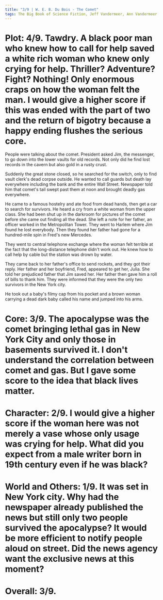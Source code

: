 ```yaml
---
title: "3/9 | W. E. B. Du Bois - The Comet"
tags: The Big Book of Science Fiction, Jeff Vandermeer, Ann Vandermeer, short story, novelette, science fiction, 1868-1963, 1920
---
```


# Plot: 4/9. Tawdry. A black poor man who knew how to call for help saved a white rich woman who knew only crying for help. Thriller? Adventure? Fight? Nothing! Only enormous craps on how the woman felt the man. I would give a higher score if this was ended with the part of two and the return of bigotry because a happy ending flushes the serious core.
People were talking about the comet. President asked Jim, the messenger, to go down into the lower vaults for old records. Not only did he find lost records in the cavern but also gold in a rusty crust. 

Suddenly the great stone closed, so he searched for the switch, only to find vault clerk's dead corpse outside. He wanted to call guards but death lay everywhere including the bank and the entire Wall Street. Newspaper told him that comet's tail swept past them at noon and brought deadly gas everywhere. 

He came to a famous hostelry and ate food from dead hands, then get a car to search for survivors. He heard a cry from a white woman from the upper class. She had been shut up in the darkroom for pictures of the comet before she came out finding all the dead. She left a note for her father, an officer worked in the Metropolitan Tower. They went to Harlem where Jim found he lost everybody. Then they found her father had gone for a hundred-mile spin in Fred's new Mercedes.

They went to central telephone exchange where the woman felt terrible at the fact that the long-distance telephone didn't work out. He knew how to call help by cable but the station was drown by water. 

They came back to her father's office to send rockets, and they got their reply. Her father and her boyfriend, Fred, appeared to get her, Julia. She told her prejudiced father that Jim saved her. Her father then gave him a roll of bills to thank him. They were informed that they were the only two survivors in the New York city. 

He took out a baby's filmy cap from his pocket and a brown woman carrying a dead dark baby called his name and jumped into his arms.


# Core: 3/9. The apocalypse was the comet bringing lethal gas in New York City and only those in basements survived it. I don't understand the correlation between comet and gas. But I gave some score to the idea that black lives matter.



# Character: 2/9. I would give a higher score if the woman here was not merely a vase whose only usage was crying for help. What did you expect from a male writer born in 19th century even if he was black?



# World and Others: 1/9. It was set in New York city. Why had the newspaper already published the news but still only two people survived the apocalypse? It would be more efficient to notify people aloud on street. Did the news agency want the exclusive news at this moment?



# Overall: 3/9. 


